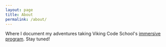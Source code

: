 ```yaml
---
layout: page
title: About
permalink: /about/
---
```


Where I document my adventures taking Viking Code School's [immersive program](http://www.vikingcodeschool.com/immersive).
Stay tuned!
